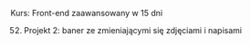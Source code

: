 Kurs: Front-end zaawansowany w 15 dni

52. Projekt 2: baner ze zmieniającymi się zdjęciami i napisami